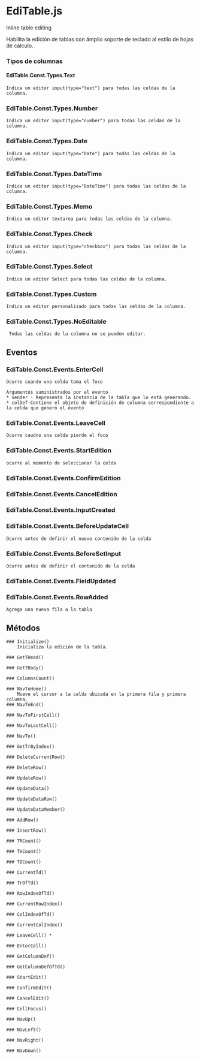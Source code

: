 # EdiTable.js
Inline table editing

Habilita la edición de tablas con ámplio soporte de teclado al estilo de hojas de cálculo.
### Tipos de columnas

#### EdiTable.Const.Types.Text
	Indica un editor input(type="text") para todas las celdas de la columna.
	
### EdiTable.Const.Types.Number
	Indica un editor input(type="number") para todas las celdas de la columna.
	
### EdiTable.Const.Types.Date
	Indica un editor input(type="Date") para todas las celdas de la columna.
	
### EdiTable.Const.Types.DateTime
	Indica un editor input(type="DateTime") para todas las celdas de la columna.
	
### EdiTable.Const.Types.Memo
	Indica un editor textarea para todas las celdas de la columna.
	
### EdiTable.Const.Types.Check
	Indica un editor input(type="checkbox") para todas las celdas de la columna.
	
### EdiTable.Const.Types.Select
	Indica un editor Select para todas las celdas de la columna.
	
### EdiTable.Const.Types.Custom
	Indica un editor personalizado para todas las celdas de la columna.
	
### EdiTable.Const.Types.NoEditable
	 Todas las celdas de la columna no se pueden editar.



## Eventos

### EdiTable.Const.Events.EnterCell
	Ocurre cuando una celda toma el foco
	
	Argumentos suministrados por el evento
	* sender - Representa la instancia de la tabla que lo está generando.
	* colDef-Contiene el objeto de definición de columna correspondiente a la celda que generó el evento
	
### EdiTable.Const.Events.LeaveCell
	Ocurre caudno una celda pierde el foco

### EdiTable.Const.Events.StartEdition
	ocurre al momento de seleccionar la celda

### EdiTable.Const.Events.ConfirmEdition


### EdiTable.Const.Events.CancelEdition

### EdiTable.Const.Events.InputCreated

### EdiTable.Const.Events.BeforeUpdateCell
	Ocurre antes de definir el nuevo contenido de la celda

### EdiTable.Const.Events.BeforeSetInput
	Ocurre antes de definir el contenido de la celda

### EdiTable.Const.Events.FieldUpdated

### EdiTable.Const.Events.RowAdded
	Agrega una nueva fila a la tabla
	
	
	











## Métodos

	### Initialize()
		Inicializa la edición de la tabla.
		
	### GetTHead()

	### GetTBody()

	### ColumnsCount()

	### NavToHome()
		Mueve el cursor a la celda ubicada en la primera fila y primera columna.
	### NavToEnd()

	### NavToFirstCell()

	### NavToLastCell()

	### NavTo()

	### GetTrByIndex()

	### DeleteCurrentRow()

	### DeleteRow()

	### UpdateRow()

	### UpdateData()

	### UpdateDataRow()

	### UpdateDataMember()

	### AddRow()

	### InsertRow()

	### TRCount()

	### THCount()

	### TDCount()

	### CurrentTd()

	### TrOfTd()

	### RowIndexOfTd()

	### CurrentRowIndex()

	### ColIndexOfTd()

	### CurrentColIndex()

	### LeaveCell() * 

	### EnterCell()

	### GetColumnDef()

	### GetColumnDefOfTd()

	### StartEdit()

	### ConfirmEdit()

	### CancelEdit()

	### CellFocus()

	### NavUp()

	### NavLeft()

	### NavRight()

	### NavDown()

